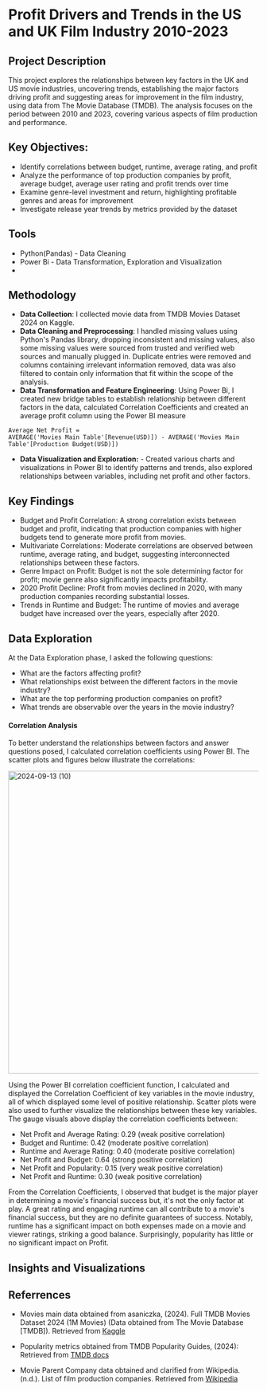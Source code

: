 # Profit Drivers and Trends in the US and UK Film Industry 2010-2023
## Project Description 
This project explores the relationships between key factors in the UK and US movie industries, uncovering trends, establishing the major factors driving profit and suggesting areas for improvement in the film industry, using data from The Movie Database (TMDB). The analysis focuses on the period between 2010 and 2023, covering various aspects of film production and performance.

## Key Objectives:

- Identify correlations between budget, runtime, average rating, and profit
- Analyze the performance of top production companies by profit, average budget, average user rating and profit trends over time
- Examine genre-level investment and return, highlighting profitable genres and areas for improvement
- Investigate release year trends by metrics provided by the dataset

## Tools
- Python(Pandas) - Data Cleaning 
- Power Bi - Data Transformation, Exploration and Visualization
- 
## Methodology

- **Data Collection**: I collected movie data from TMDB Movies Dataset 2024 on Kaggle.
- **Data Cleaning and Preprocessing**: I handled missing values using Python's Pandas library, dropping inconsistent and missing values, also some missing values were sourced from trusted and verified web sources and manually plugged in. Duplicate entries were removed and columns containing irrelevant information removed, data was also filtered to contain only information that fit within the scope of the analysis.
- **Data Transformation and Feature Engineering**: Using Power Bi, I created new bridge tables to establish relationship between different factors in the data, calculated Correlation Coefficients and created an average profit column using the Power BI measure
```Power BI
Average Net Profit = 
AVERAGE('Movies Main Table'[Revenue(USD)]) - AVERAGE('Movies Main Table'[Production Budget(USD)])
```
- **Data Visualization and Exploration:** - Created various charts and visualizations in Power BI to identify patterns and trends, also explored relationships between variables, including net profit and other factors.

## Key Findings
- Budget and Profit Correlation: A strong correlation exists between budget and profit, indicating that production companies with higher budgets tend to generate more profit from movies.
- Multivariate Correlations: Moderate correlations are observed between runtime, average rating, and budget, suggesting interconnected relationships between these factors.
- Genre Impact on Profit: Budget is not the sole determining factor for profit; movie genre also significantly impacts profitability.
- 2020 Profit Decline: Profit from movies declined in 2020, with many production companies recording substantial losses.
- Trends in Runtime and Budget: The runtime of movies and average budget have increased over the years, especially after 2020.






## Data Exploration
At the Data Exploration phase, I asked the following questions:
  - What are the factors affecting profit?
  - What relationships exist between the different factors in the movie industry?
  - What are the top performing production companies on profit?
  - What trends are observable over the years in the movie industry?   
#### Correlation Analysis
  To better understand the relationships between factors and answer questions posed, I calculated correlation coefficients using Power BI. The scatter plots and figures 
  below illustrate the correlations:
  
  <img width="608" alt="2024-09-13 (10)" src="https://github.com/user-attachments/assets/204c374a-bd76-442a-a64a-68658b1c45bd">

  
  Using the Power BI correlation coefficient function, I calculated and displayed the Correlation Coefficient of key variables in the movie industry, all of which displayed some level of positive relationship. Scatter plots were also used to further visualize the relationships between these key variables. The gauge visuals above display the correlation coefficients between:
  - Net Profit and Average Rating: 0.29 (weak positive correlation)
  - Budget and Runtime: 0.42 (moderate positive correlation)
  - Runtime and Average Rating: 0.40 (moderate positive correlation)
  - Net Profit and Budget: 0.64 (strong positive correlation)
  - Net Profit and Popularity: 0.15 (very weak positive correlation)
  - Net Profit and Runtime: 0.30 (weak positive correlation)

From the Correlation Coefficients, I observed that budget is the major player in determining a movie's financial success but, it's not the only factor at play. A great rating and engaging runtime can all contribute to a movie's financial success, but they are no definite guarantees of success. Notably, runtime has a significant impact on both expenses made on a movie and viewer ratings, striking a good balance. Surprisingly, popularity has little or no significant impact on Profit.

## Insights and Visualizations



## Referrences
- Movies main data obtained from asaniczka, (2024). Full TMDB Movies Dataset 2024 (1M Movies) (Data obtained from The Movie Database [TMDB]). Retrieved from [Kaggle](https://www.kaggle.com/datasets/asaniczka/tmdb-movies-dataset-2023-930k-movies/data)

- Popularity metrics obtained from TMDB Popularity Guides, (2024): Retrieved from [TMDB docs](https://developer.themoviedb.org/docs/popularity-and-trending#tv-shows)

- Movie Parent Company data obtained and clarified from Wikipedia. (n.d.). List of film production companies. Retrieved from [Wikipedia](https://en.wikipedia.org/wiki/List_of_film_production_companies)
